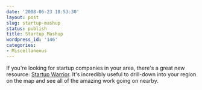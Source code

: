 ```yaml
---
date: '2008-06-23 18:53:30'
layout: post
slug: startup-mashup
status: publish
title: Startup Mashup
wordpress_id: '146'
categories:
- Miscellaneous
---
```


If you're looking for startup companies in your area, there's a great new resource: [Startup Warrior](http://www.startupwarrior.com/). It's incredibly useful to drill-down into your region on the map and see all of the amazing work going on nearby.
